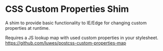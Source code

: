 # CSS Custom Properties Shim

A shim to provide basic functionality to IE/Edge for changing custom properties at runtime.

Requires a JS lookup map with used custom properties in your stylesheet.  
https://github.com/luwes/postcss-custom-properties-map
